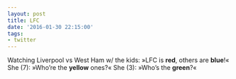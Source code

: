 ```yaml
---
layout: post
title: LFC
date: '2016-01-30 22:15:00'
tags:
- twitter
---
```


Watching Liverpool vs West Ham w/ the kids: »LFC is __red__, others are __blue__!«
She (7): »Who’re the __yellow__ ones?«
She (3): »Who’s the __green__?«